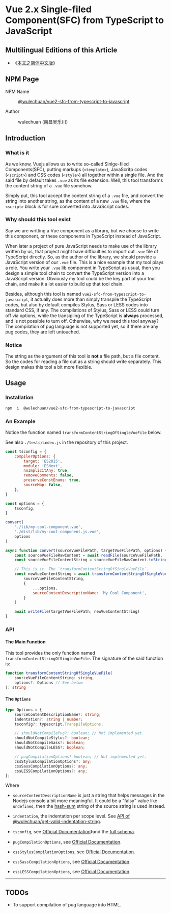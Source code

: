 # Vue 2.x Single-filed Component(SFC) from TypeScript to JavaScript

<link rel="stylesheet" href="./node_modules/@wulechuan/css-stylus-markdown-themes/dist/css/wulechuan-styles-for-html-via-markdown--vscode.default.min.css">



## Multilingual Editions of this Article

- 《[本文之简体中文版](./ReadMe.md)》




## NPM Page

<dl>
<dt>NPM Name</dt>
<dd>

[@wulechuan/vue2-sfc-from-typescript-to-javascript](https://www.npmjs.com/package/@wulechuan/vue2-sfc-from-typescript-to-javascript)

</dd>
<dt>Author</dt>
<dd><p>wulechuan (南昌吴乐川)</p></dd>
</dl>





## Introduction

### What is it

As we know, Vuejs allows us to write so-called Sinlge-filed Components(SFC), putting markups (`<template>`), JavaScritp codes (`<script>`) and CSS codes (`<style>`) all together within a single file. And the said file by default takes `.vue` as its file extension. Well, this tool transforms the content string of a `.vue` file somehow.

Simply put, this tool accept the content string of a `.vue` file, and convert the string into another string, as the content of a new `.vue` file, where the `<script>` block is for sure converted into JavaScript codes.




### Why should this tool exist

Say we are writting a Vue component as a library, but we choose to write this component, or these components in TypeScript instead of JavaScript.

When later a project of pure JavaScript needs to make use of the library written by us, that project might have difficulties to import out `.vue` file of TypeScript directly. So, as the author of the library, we should provide a JavaScript version of our `.vue` file. This is a nice example that my tool plays a role. You write your `.vue` lib component in TypeScript as usual, then you design a simple tool chain to convert the TypeScript version into a JavaScript version. Obviously my tool could be the key part of your tool chain, and make it a lot easier to build up that tool chain.


Besides, although this tool is named `vue2-sfc-from-typescript-to-javascript`, it actually does more than simply transpile the TypeScript codes, but also by default compiles Stylus, Sass or LESS codes into standard CSS, if any. The compilations of Stylus, Sass or LESS could turn off via options, while the transipling of the TypeScript is **always** processed, and is not possible to turn off. Otherwise, why we need this tool anyway? The compilation of pug language is not supported yet, so if there are any pug codes, they are left untouched.


### Notice

The string as the argument of this tool is **not** a file path, but a file content. So the codes for reading a file out as a string should write separately. This design makes this tool a bit more flexible.






## Usage

### Installation

```sh
npm  i  @wulechuan/vue2-sfc-from-typescript-to-javascript
```


### An Example

Notice the function named `transformContentStringOfSingleVueFile` below.

See also `./tests/index.js` in the repository of this project.

```js
const tsconfig = {
    compilerOptions: {
        target: 'ES2015',
        module: 'ESNext',
        noImplicitAny: true,
        removeComments: false,
        preserveConstEnums: true,
        sourceMap: false,
    },
}

const options = {
    tsconfig,
}

convert(
    './lib/my-cool-component.vue',
    './dist/lib/my-cool-component.js.vue',
    options
)

async function convert(sourceVueFilePath, targetVueFilePath, options) {
    const sourceVueFileRawContent = await readFile(sourceVueFilePath, 'utf8')
    const sourceVueFileContentString = sourceVueFileRawContent.toString()

    // This is it. The `transformContentStringOfSingleVueFile`.
    const newVueContentString = await transformContentStringOfSingleVueFile(
        sourceVueFileContentString,
        {
            ...options,
            sourceContentDescriptionName: 'My Cool Component',
        }
    )

    await writeFile(targetVueFilePath, newVueContentString)
}
```



### API

#### The Main Function

This tool provides the only function named `transformContentStringOfSingleVueFile`. The signature of the said function is:

```ts
function transformContentStringOfSingleVueFile(
    sourceVueFileContentString: string,
    options?: Options // See below
): string
```


#### The `Options`

```ts
type Options = {
    sourceContentDescriptionName?: string;
    indentation?: string | number;
    tsconfig?: typescript.TranspileOptions;

    // shouldNotCompilePug?: boolean; // Not implemented yet.
    shouldNotCompileStylus?: boolean;
    shouldNotCompileSass?: boolean;
    shouldNotCompileLESS?: boolean;

    // pugCompilationOptions? boolean; // Not implemented yet.
    cssStylusCompilationOptions?: any;
    cssSassCompilationOptions?: any;
    cssLESSCompilationOptions?: any;
};
```

Where

-   `sourceContentDescriptionName` is just a string that helps messages in the Nodejs console a bit more meaningful. It could be a "falsy" value like `undefined`, then the [hash-sum](https://www.npmjs.com/package/hash-sum) string of the source string is used instead.

-   `indentation`, the indentation per scope level. See [API of @wulechuan/get-valid-indentation-string](https://github.com/wulechuan/wulechuan-js-get-valid-indentation-string/blob/HEAD/ReadMe.en-US.md#api).

-   `tsconfig`, see [Official Documentation](http://www.typescriptlang.org/docs/handbook/tsconfig-json.html)》and the [full schema](http://json.schemastore.org/tsconfig).

-   `pugCompilationOptions`, see [Official Documentation](https://pugjs.org/api/reference.html#pugcompilesource-options).

-   `cssStylusCompilationOptions`, see [Official Documentation](https://stylus-lang.com/docs/js.html).

-   `cssSassCompilationOptions`, see [Official Documentation](https://sass-lang.com/documentation/js-api#options).

-   `cssLESSCompilationOptions`, see [Official Documentation](http://lesscss.org/usage/#programmatic-usage).





---

## TODOs

-   To support compilation of pug language into HTML.


